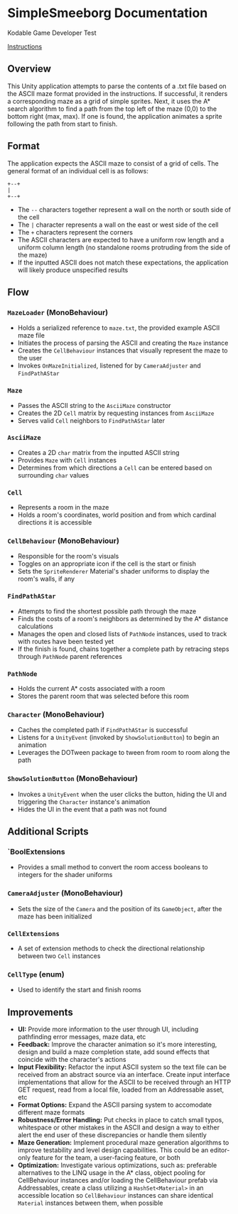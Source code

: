 # SimpleSmeeborg Documentation
Kodable Game Developer Test

[Instructions](https://docs.google.com/document/d/1H8M92RWBqTi0OufbuYja6BzQNnknbib8gbpJHlAts34/edit)

## Overview

This Unity application attempts to parse the contents of a .txt file based on the ASCII maze format provided in the instructions.
If successful, it renders a corresponding maze as a grid of simple sprites. Next, it uses the A* search algorithm to find a path from the
top left of the maze (0,0) to the bottom right (max, max). If one is found, the application animates a sprite following the path from start to finish. 

## Format

The application expects the ASCII maze to consist of a grid of cells. The general format of an individual cell is as follows:

```
+--+
|   
+--+
```

* The `--` characters together represent a wall on the north or south side of the cell
* The `|` character represents a wall on the east or west side of the cell
* The `+` characters represent the corners
* The ASCII characters are expected to have a uniform row length and a uniform column length (no standalone rooms protruding from the side of the maze)
* If the inputted ASCII does not match these expectations, the application will likely produce unspecified results

## Flow

### `MazeLoader` (MonoBehaviour)

* Holds a serialized reference to `maze.txt`, the provided example ASCII maze file
* Initiates the process of parsing the ASCII and creating the `Maze` instance
* Creates the `CellBehaviour` instances that visually represent the maze to the user
* Invokes `OnMazeInitialized`, listened for by `CameraAdjuster` and `FindPathAStar`

### `Maze`

* Passes the ASCII string to the `AsciiMaze` constructor
* Creates the 2D `Cell` matrix by requesting instances from `AsciiMaze`
* Serves valid `Cell` neighbors to `FindPathAStar` later

### `AsciiMaze`

* Creates a 2D `char` matrix from the inputted ASCII string
* Provides `Maze` with `Cell` instances
* Determines from which directions a `Cell` can be entered based on surrounding `char` values

### `Cell`

* Represents a room in the maze
* Holds a room's coordinates, world position and from which cardinal directions it is accessible

### `CellBehaviour` (MonoBehaviour)

* Responsible for the room's visuals
* Toggles on an appropriate icon if the cell is the start or finish
* Sets the `SpriteRenderer` Material's shader uniforms to display the room's walls, if any

### `FindPathAStar` 

* Attempts to find the shortest possible path through the maze
* Finds the costs of a room's neighbors as determined by the A* distance calculations
* Manages the open and closed lists of `PathNode` instances, used to track with routes have been tested yet
* If the finish is found, chains together a complete path by retracing steps through `PathNode` parent references

### `PathNode`

* Holds the current A* costs associated with a room 
* Stores the parent room that was selected before this room 

### `Character` (MonoBehaviour)

* Caches the completed path if `FindPathAStar` is successful
* Listens for a `UnityEvent` (invoked by `ShowSolutionButton`) to begin an animation
* Leverages the DOTween package to tween from room to room along the path

### `ShowSolutionButton` (MonoBehaviour)

* Invokes a `UnityEvent` when the user clicks the button, hiding the UI and triggering the `Character` instance's animation
* Hides the UI in the event that a path was not found

## Additional Scripts

### `BoolExtensions

* Provides a small method to convert the room access booleans to integers for the shader uniforms

### `CameraAdjuster` (MonoBehaviour)

* Sets the size of the `Camera` and the position of its `GameObject`, after the maze has been initialized

### `CellExtensions`

* A set of extension methods to check the directional relationship between two `Cell` instances

### `CellType` (enum)

* Used to identify the start and finish rooms

## Improvements

* **UI:** Provide more information to the user through UI, including pathfinding error messages, maze data, etc 
* **Feedback:** Improve the character animation so it's more interesting, design and build a maze completion state, add sound effects that coincide with the character's actions
* **Input Flexibility:** Refactor the input ASCII system so the text file can be received from an abstract source via an interface. Create input interface implementations that allow for the ASCII to be received through an HTTP GET request, read from a local file, loaded from an Addressable asset, etc
* **Format Options:** Expand the ASCII parsing system to accomodate different maze formats
* **Robustness/Error Handling:** Put checks in place to catch small typos, whitespace or other mistakes in the ASCII and design a way to either alert the end user of these discrepancies or handle them silently
* **Maze Generation:** Implement procedural maze generation algorithms to improve testability and level design capabilities. This could be an editor-only feature for the team, a user-facing feature, or both
* **Optimization:** Investigate various optimizations, such as: preferable alternatives to the LINQ usage in the A* class, object pooling for CellBehaviour instances and/or loading the CellBehaviour prefab via Addressables, create a class utilizing a `HashSet<Material>` in an accessible location so `CellBehaviour` instances can share identical `Material` instances between them, when possible
